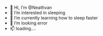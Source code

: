 - 👋 Hi, I’m @Neathvan
- 👀 I’m interested in sleeping
- 🌱 I’m currently learning how to sleep faster
- 💞️ I’m looking error 
- 📫 loading....

